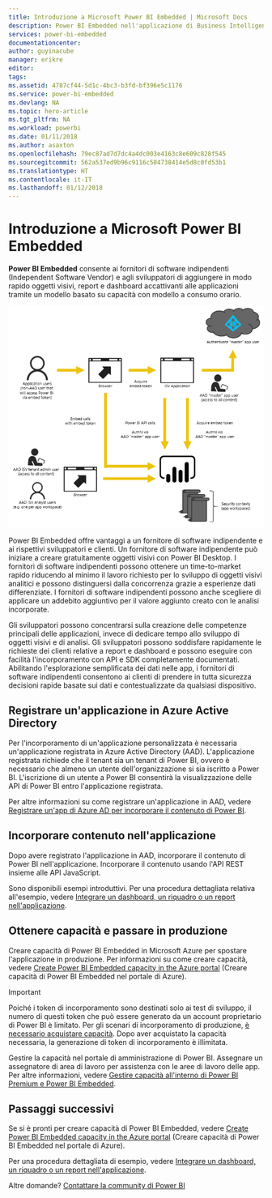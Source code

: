 ```yaml
---
title: Introduzione a Microsoft Power BI Embedded | Microsoft Docs
description: Power BI Embedded nell'applicazione di Business Intelligence
services: power-bi-embedded
documentationcenter: 
author: guyinacube
manager: erikre
editor: 
tags: 
ms.assetid: 4787cf44-5d1c-4bc3-b3fd-bf396e5c1176
ms.service: power-bi-embedded
ms.devlang: NA
ms.topic: hero-article
ms.tgt_pltfrm: NA
ms.workload: powerbi
ms.date: 01/11/2018
ms.author: asaxton
ms.openlocfilehash: 79ec87ad7d7dc4a4dc003e4163c8e609c828f545
ms.sourcegitcommit: 562a537ed9b96c9116c504738414e5d8c0fd53b1
ms.translationtype: HT
ms.contentlocale: it-IT
ms.lasthandoff: 01/12/2018
---
```

# <a name="get-started-with-microsoft-power-bi-embedded"></a>Introduzione a Microsoft Power BI Embedded

**Power BI Embedded** consente ai fornitori di software indipendenti (Independent Software Vendor) e agli sviluppatori di aggiungere in modo rapido oggetti visivi, report e dashboard accattivanti alle applicazioni tramite un modello basato su capacità con modello a consumo orario.

![Diagramma dell'incorporamento di un flusso](media/get-started/introduction.png)

Power BI Embedded offre vantaggi a un fornitore di software indipendente e ai rispettivi sviluppatori e clienti. Un fornitore di software indipendente può iniziare a creare gratuitamente oggetti visivi con Power BI Desktop. I fornitori di software indipendenti possono ottenere un time-to-market rapido riducendo al minimo il lavoro richiesto per lo sviluppo di oggetti visivi analitici e possono distinguersi dalla concorrenza grazie a esperienze dati differenziate. I fornitori di software indipendenti possono anche scegliere di applicare un addebito aggiuntivo per il valore aggiunto creato con le analisi incorporate.

Gli sviluppatori possono concentrarsi sulla creazione delle competenze principali delle applicazioni, invece di dedicare tempo allo sviluppo di oggetti visivi e di analisi. Gli sviluppatori possono soddisfare rapidamente le richieste dei clienti relative a report e dashboard e possono eseguire con facilità l'incorporamento con API e SDK completamente documentati. Abilitando l'esplorazione semplificata dei dati nelle app, i fornitori di software indipendenti consentono ai clienti di prendere in tutta sicurezza decisioni rapide basate sui dati e contestualizzate da qualsiasi dispositivo.

## <a name="register-an-application-within-azure-active-directory"></a>Registrare un'applicazione in Azure Active Directory

Per l'incorporamento di un'applicazione personalizzata è necessaria un'applicazione registrata in Azure Active Directory (AAD). L'applicazione registrata richiede che il tenant sia un tenant di Power BI, ovvero è necessario che almeno un utente dell'organizzazione si sia iscritto a Power BI. L'iscrizione di un utente a Power BI consentirà la visualizzazione delle API di Power BI entro l'applicazione registrata.

Per altre informazioni su come registrare un'applicazione in AAD, vedere [Registrare un'app di Azure AD per incorporare il contenuto di Power BI](https://powerbi.microsoft.com/documentation/powerbi-developer-register-app/).

## <a name="embed-content-in-your-application"></a>Incorporare contenuto nell'applicazione

Dopo avere registrato l'applicazione in AAD, incorporare il contenuto di Power BI nell'applicazione. Incorporare il contenuto usando l'API REST insieme alle API JavaScript.

Sono disponibili esempi introduttivi. Per una procedura dettagliata relativa all'esempio, vedere [Integrare un dashboard, un riquadro o un report nell'applicazione](https://powerbi.microsoft.com/documentation/powerbi-developer-embed-sample-app-owns-data/).

## <a name="get-capacity-and-move-to-production"></a>Ottenere capacità e passare in produzione

Creare capacità di Power BI Embedded in Microsoft Azure per spostare l'applicazione in produzione. Per informazioni su come creare capacità, vedere [Create Power BI Embedded capacity in the Azure portal](create-capacity.md) (Creare capacità di Power BI Embedded nel portale di Azure).

> [!IMPORTANT]
> Poiché i token di incorporamento sono destinati solo ai test di sviluppo, il numero di questi token che può essere generato da un account proprietario di Power BI è limitato. Per gli scenari di incorporamento di produzione, [è necessario acquistare capacità](https://docs.microsoft.com/power-bi/developer/embedded-faq#technical). Dopo aver acquistato la capacità necessaria, la generazione di token di incorporamento è illimitata.

Gestire la capacità nel portale di amministrazione di Power BI. Assegnare un assegnatore di area di lavoro per assistenza con le aree di lavoro delle app. Per altre informazioni, vedere [Gestire capacità all'interno di Power BI Premium e Power BI Embedded](https://powerbi.microsoft.com/documentation/powerbi-admin-premium-manage/).

## <a name="next-steps"></a>Passaggi successivi

Se si è pronti per creare capacità di Power BI Embedded, vedere [Create Power BI Embedded capacity in the Azure portal](create-capacity.md) (Creare capacità di Power BI Embedded nel portale di Azure).

Per una procedura dettagliata di esempio, vedere [Integrare un dashboard, un riquadro o un report nell'applicazione](https://powerbi.microsoft.com/documentation/powerbi-developer-embed-sample-app-owns-data/).

Altre domande? [Contattare la community di Power BI](http://community.powerbi.com/)
